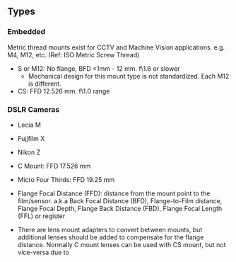 ## Types
### Embedded
Metric thread mounts exist for CCTV and Machine Vision applications. e.g. M4, M12, etc. (Ref: ISO Metric Screw Thread)

- S or M12: No flange, BFD <1mm - 12 mm. f\1.6 or slower
	- Mechanical design for this mount type is not standardized. Each M12 is different.
- CS: FFD 12.526 mm. f\1.0 range

### DSLR Cameras
- Lecia M
- Fujjfilm X
- Nikon Z
- C Mount: FFD 17.526 mm
- Micro Four Thirds: FFD 19.25 mm

- Flange Focal Distance (FFD): distance from the mount point to the film/sensor. a.k.a Back Focal Distance (BFD), Flange-to-Film distance, Flange Focal Depth, Flange Back Distance (FBD), Flange Focal Length (FFL) or register
- There are lens mount adapters to convert between mounts, but additional lenses should be added to compensate for the flange distance. Normally C mount lenses can be used with CS mount, but not vice-versa due to 